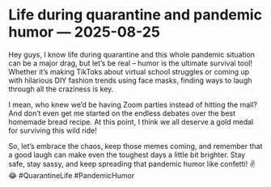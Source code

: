 # Life during quarantine and pandemic humor — 2025-08-25

Hey guys, I know life during quarantine and this whole pandemic situation can be a major drag, but let’s be real – humor is the ultimate survival tool! Whether it’s making TikToks about virtual school struggles or coming up with hilarious DIY fashion trends using face masks, finding ways to laugh through all the craziness is key.

I mean, who knew we’d be having Zoom parties instead of hitting the mall? And don’t even get me started on the endless debates over the best homemade bread recipe. At this point, I think we all deserve a gold medal for surviving this wild ride!

So, let’s embrace the chaos, keep those memes coming, and remember that a good laugh can make even the toughest days a little bit brighter. Stay safe, stay sassy, and keep spreading that pandemic humor like confetti! ✌️😂 #QuarantineLife #PandemicHumor